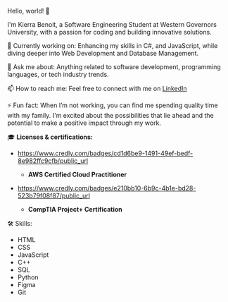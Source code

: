 

Hello, world! 👋


I'm Kierra Benoit, a Software Engineering Student at Western Governors University, with a passion for coding and building innovative solutions.

🔭 Currently working on: Enhancing my skills in C#, and JavaScript, while diving deeper into Web Development and Database Management.

💬 Ask me about: Anything related to software development, programming languages, or tech industry trends.

📫 How to reach me: Feel free to connect with me on [LinkedIn](https://www.linkedin.com/in/kierra-benoit-446b8721a) 

⚡ Fun fact: When I’m not working, you can find me spending quality time with my family. I'm excited about the possibilities that lie ahead and the potential to make a positive impact through my work.

🎓 **Licenses & certifications:**
- https://www.credly.com/badges/cd1d6be9-1491-49ef-bedf-8e982ffc9cfb/public_url
  - **AWS Certified Cloud Practitioner**

- https://www.credly.com/badges/e210bb10-6b9c-4b1e-bd28-523b79f08f87/public_url
  - **CompTIA Project+ Certification**
 


🛠️ Skills:
- HTML
- CSS
- JavaScript
- C++
- SQL
- Python
- Figma
- Git





